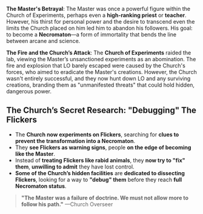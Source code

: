 **The Master's Betrayal**: The Master was once a powerful figure within the Church of Experiments, perhaps even a **high-ranking priest** or **teacher**. However, his thirst for personal power and the desire to transcend even the limits the Church placed on him led him to abandon his followers. His goal: to become a **Necromaton**—a form of immortality that bends the line between arcane and science.

**The Fire and the Church’s Attack**: The **Church of Experiments** raided the lab, viewing the Master’s unsanctioned experiments as an abomination. The fire and explosion that LO barely escaped were caused by the Church's forces, who aimed to eradicate the Master's creations. However, the Church wasn't entirely successful, and they now hunt down LO and any surviving creations, branding them as "unmanifested threats" that could hold hidden, dangerous power.


## **The Church’s Secret Research: "Debugging" The Flickers**

- The **Church now experiments on Flickers**, searching for **clues to prevent the transformation into a Necromaton**.
- They **see Flickers as warning signs**, people **on the edge of becoming like the Master**.
- Instead of **treating Flickers like rabid animals**, they **now try to "fix" them**, **unwilling to admit** they have lost control.
- **Some of the Church’s hidden facilities** are **dedicated to dissecting Flickers**, looking for a way to **"debug" them** before they reach **full Necromaton status**.

> **"The Master was a failure of doctrine. We must not allow more to follow his path."** —Church Overseer

